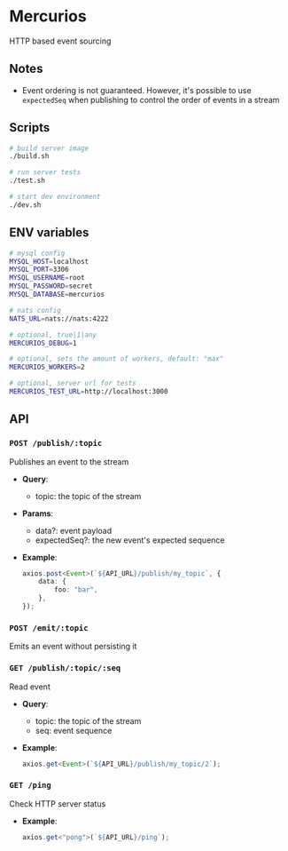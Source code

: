 # Mercurios

HTTP based event sourcing

## Notes

-   Event ordering is not guaranteed. However, it's possible to use `expectedSeq` when publishing to control the order of events in a stream

## Scripts

```sh
# build server image
./build.sh

# run server tests
./test.sh

# start dev environment
./dev.sh
```

## ENV variables

```sh
# mysql config
MYSQL_HOST=localhost
MYSQL_PORT=3306
MYSQL_USERNAME=root
MYSQL_PASSWORD=secret
MYSQL_DATABASE=mercurios

# nats config
NATS_URL=nats://nats:4222

# optional, true|1|any
MERCURIOS_DEBUG=1

# optional, sets the amount of workers, default: "max"
MERCURIOS_WORKERS=2

# optional, server url for tests
MERCURIOS_TEST_URL=http://localhost:3000
```

## API

### `POST /publish/:topic`

Publishes an event to the stream

-   **Query**:

    -   topic: the topic of the stream

-   **Params**:

    -   data?: event payload
    -   expectedSeq?: the new event's expected sequence

-   **Example**:
    ```ts
    axios.post<Event>(`${API_URL}/publish/my_topic`, {
        data: {
            foo: "bar",
        },
    });
    ```

### `POST /emit/:topic`

Emits an event without persisting it

### `GET /publish/:topic/:seq`

Read event

-   **Query**:

    -   topic: the topic of the stream
    -   seq: event sequence

-   **Example**:
    ```ts
    axios.get<Event>(`${API_URL}/publish/my_topic/2`);
    ```

### `GET /ping`

Check HTTP server status

-   **Example**:
    ```ts
    axios.get<"pong">(`${API_URL}/ping`);
    ```
